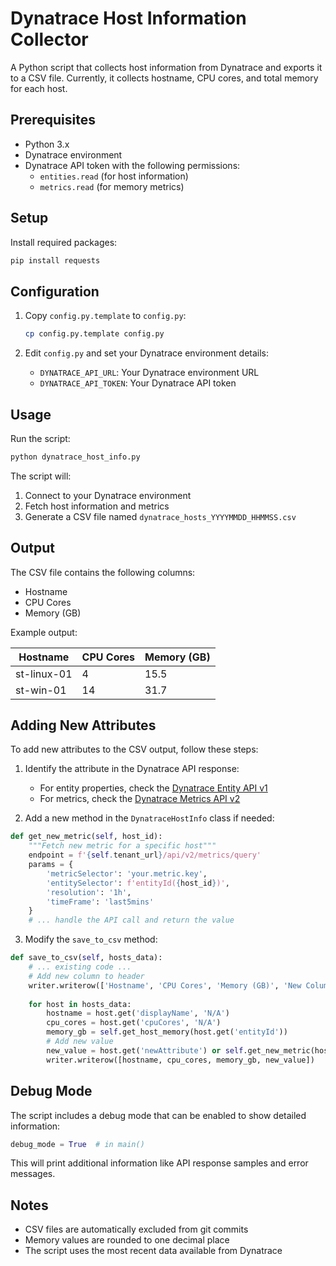 # Dynatrace Host Information Collector

A Python script that collects host information from Dynatrace and exports it to a CSV file. Currently, it collects hostname, CPU cores, and total memory for each host.

## Prerequisites

- Python 3.x
- Dynatrace environment
- Dynatrace API token with the following permissions:
  - `entities.read` (for host information)
  - `metrics.read` (for memory metrics)

## Setup

Install required packages:
```bash
pip install requests
```

## Configuration

1. Copy `config.py.template` to `config.py`:
   ```bash
   cp config.py.template config.py
   ```

2. Edit `config.py` and set your Dynatrace environment details:
   - `DYNATRACE_API_URL`: Your Dynatrace environment URL
   - `DYNATRACE_API_TOKEN`: Your Dynatrace API token

## Usage

Run the script:
```bash
python dynatrace_host_info.py
```

The script will:
1. Connect to your Dynatrace environment
2. Fetch host information and metrics
3. Generate a CSV file named `dynatrace_hosts_YYYYMMDD_HHMMSS.csv`

## Output

The CSV file contains the following columns:
- Hostname
- CPU Cores
- Memory (GB)

Example output:

| Hostname    | CPU Cores | Memory (GB) |
|------------|-----------|-------------|
| st-linux-01| 4         | 15.5        |
| st-win-01  | 14        | 31.7        |

## Adding New Attributes

To add new attributes to the CSV output, follow these steps:

1. Identify the attribute in the Dynatrace API response:
   - For entity properties, check the [Dynatrace Entity API v1](https://www.dynatrace.com/support/help/dynatrace-api/environment-api/entity-v1)
   - For metrics, check the [Dynatrace Metrics API v2](https://www.dynatrace.com/support/help/dynatrace-api/environment-api/metric-v2)

2. Add a new method in the `DynatraceHostInfo` class if needed:
```python
def get_new_metric(self, host_id):
    """Fetch new metric for a specific host"""
    endpoint = f'{self.tenant_url}/api/v2/metrics/query'
    params = {
        'metricSelector': 'your.metric.key',
        'entitySelector': f'entityId({host_id})',
        'resolution': '1h',
        'timeFrame': 'last5mins'
    }
    # ... handle the API call and return the value
```

3. Modify the `save_to_csv` method:
```python
def save_to_csv(self, hosts_data):
    # ... existing code ...
    # Add new column to header
    writer.writerow(['Hostname', 'CPU Cores', 'Memory (GB)', 'New Column'])
    
    for host in hosts_data:
        hostname = host.get('displayName', 'N/A')
        cpu_cores = host.get('cpuCores', 'N/A')
        memory_gb = self.get_host_memory(host.get('entityId'))
        # Add new value
        new_value = host.get('newAttribute') or self.get_new_metric(host.get('entityId'))
        writer.writerow([hostname, cpu_cores, memory_gb, new_value])
```

## Debug Mode

The script includes a debug mode that can be enabled to show detailed information:

```python
debug_mode = True  # in main()
```

This will print additional information like API response samples and error messages.

## Notes

- CSV files are automatically excluded from git commits
- Memory values are rounded to one decimal place
- The script uses the most recent data available from Dynatrace
